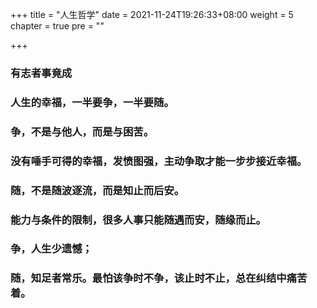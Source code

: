 +++
title = "人生哲学"
date = 2021-11-24T19:26:33+08:00
weight = 5
chapter = true
pre = "<b></b>"

+++

### 有志者事竟成

### 人生的幸福，一半要争，一半要随。

### 争，不是与他人，而是与困苦。

### 没有唾手可得的幸福，发愤图强，主动争取才能一步步接近幸福。

### 随，不是随波逐流，而是知止而后安。

### 能力与条件的限制，很多人事只能随遇而安，随缘而止。

### 争，人生少遗憾；

### 随，知足者常乐。最怕该争时不争，该止时不止，总在纠结中痛苦着。

<!--more-->